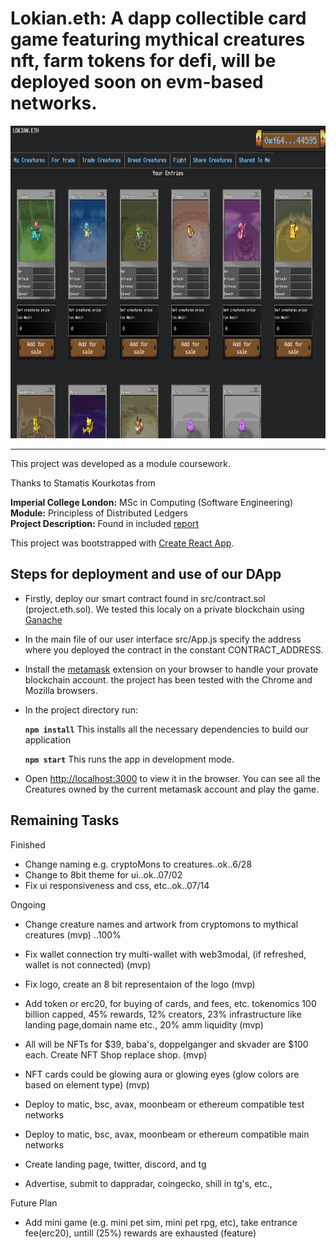 # Lokian.eth: A dapp collectible card game featuring mythical creatures nft, farm tokens for defi, will be deployed soon on evm-based networks.

<!-- <img src="./screenshots/fighting_tab.png" alt="" width="1000em" height="500em">
 -->
 <img src="./screenshots/project.eth.ss2.png" alt="" width="1000em" height="500em">

***

This project was developed as a module coursework.

Thanks to Stamatis Kourkotas from

**Imperial College London:** MSc in Computing (Software Engineering)<br />
**Module:** Principless of Distributed Ledgers<br />
**Project Description:** Found in included [report](./report.pdf)<br />

This project was bootstrapped with [Create React App](https://github.com/facebook/create-react-app).

## Steps for deployment and use of our DApp

- Firstly, deploy our smart contract found in src/contract.sol (project.eth.sol). We tested this localy on a private blockchain using [Ganache](https://www.trufflesuite.com/ganache)
- In the main file of our user interface src/App.js specify the address where you deployed the contract in the constant CONTRACT_ADDRESS.
- Install the [metamask](https://metamask.io/) extension on your browser to handle your provate blockchain account. the project has been tested with the Chrome and Mozilla browsers.
- In the project directory run:

    **`npm install`** This installs all the necessary dependencies to build our application
    
    **`npm start`** This runs the app in development mode.<br />

- Open [http://localhost:3000](http://localhost:3000) to view it in the browser. You can see all the Creatures owned by the current metamask account and play the game.

## Remaining Tasks

Finished
- Change naming e.g. cryptoMons to creatures..ok..6/28
- Change to 8bit theme for ui..ok..07/02
- Fix ui responsiveness and css, etc..ok..07/14

Ongoing
- Change creature names and artwork from cryptomons to mythical creatures (mvp) ..100%
- Fix wallet connection try multi-wallet with web3modal, (if refreshed, wallet is not connected) (mvp)
- Fix logo, create an 8 bit representaion of the logo (mvp)
- Add token or erc20, for buying of cards, and fees, etc. 
tokenomics 100 billion capped, 45% rewards, 12% creators, 23% infrastructure like landing page,domain name etc.,
20% amm liquidity (mvp)
- All will be NFTs for $39, baba's, doppelganger and skvader are $100 each. Create NFT Shop replace shop. (mvp)
- NFT cards could be glowing aura or glowing eyes (glow colors are based on element type) (mvp) 

- Deploy to matic, bsc, avax, moonbeam or ethereum compatible test networks
- Deploy to matic, bsc, avax, moonbeam or ethereum compatible main networks

- Create landing page, twitter, discord, and tg
- Advertise, submit to dappradar, coingecko, shill in tg's, etc., 

Future Plan
- Add mini game (e.g. mini pet sim, mini pet rpg, etc), take entrance fee(erc20),  untill (25%) rewards are exhausted (feature)

